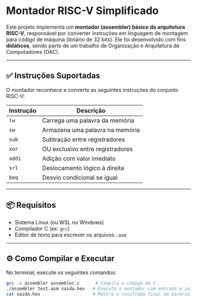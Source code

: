 # Montador RISC-V Simplificado

Este projeto implementa um **montador (assembler) básico da arquitetura RISC-V**, responsável por converter instruções em linguagem de montagem para código de máquina (binário de 32 bits). Ele foi desenvolvido com fins **didáticos**, sendo parte de um trabalho de Organização e Arquitetura de Computadores (OAC).

---

## ✅ Instruções Suportadas

O montador reconhece e converte as seguintes instruções do conjunto RISC-V:

| Instrução | Descrição                         |
|----------|----------------------------------|
| `lw`     | Carrega uma palavra da memória    |
| `sw`     | Armazena uma palavra na memória   |
| `sub`    | Subtração entre registradores     |
| `xor`    | OU exclusivo entre registradores  |
| `addi`   | Adição com valor imediato         |
| `srl`    | Deslocamento lógico à direita     |
| `beq`    | Desvio condicional se igual       |

---

## 📦 Requisitos

- Sistema Linux (ou WSL no Windows)
- Compilador C (ex: `gcc`)
- Editor de texto para escrever os arquivos `.asm`

---

## ⚙️ Como Compilar e Executar

No terminal, execute os seguintes comandos:

```bash
gcc -o assembler assembler.c      # Compila o código em C
./assembler test.asm saida.hex   # Executa o montador com entrada e saída
cat saida.hex                    # Mostra o resultado final em binário
